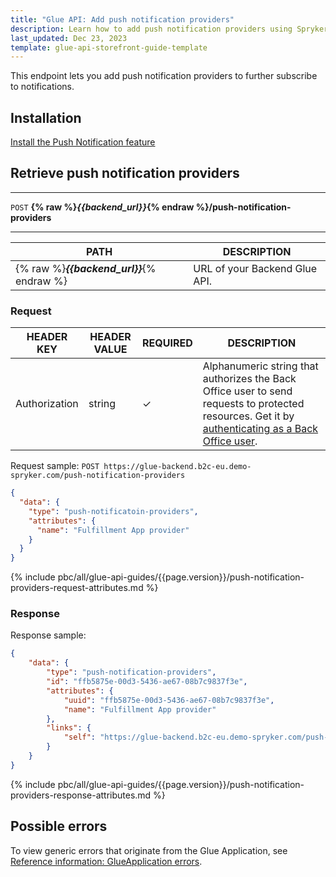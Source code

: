 ```yaml
---
title: "Glue API: Add push notification providers"
description: Learn how to add push notification providers using Spryker Glue API in your Spryker projects.
last_updated: Dec 23, 2023
template: glue-api-storefront-guide-template
---
```


This endpoint lets you add push notification providers to further subscribe to notifications.

## Installation

[Install the Push Notification feature](/docs/pbc/all/miscellaneous/{{page.version}}/install-and-upgrade/install-features/install-the-push-notification-feature.html)

## Retrieve push notification providers

***
`POST` **{% raw %}*{{backend_url}}*{% endraw %}/push-notification-providers**
***



| PATH | DESCRIPTION |
| --- | --- |
| {% raw %}***{{backend_url}}***{% endraw %} | URL of your Backend Glue API. |



### Request

| HEADER KEY | HEADER VALUE | REQUIRED | DESCRIPTION |
| --- | --- | --- | --- |
| Authorization | string | &check; | Alphanumeric string that authorizes the Back Office user to send requests to protected resources. Get it by [authenticating as a Back Office user](/docs/pbc/all/identity-access-management/{{page.version}}/manage-using-glue-api/glue-api-authenticate-as-a-back-office-user.html).  |


Request sample: `POST https://glue-backend.b2c-eu.demo-spryker.com/push-notification-providers`

```json
{
  "data": {
    "type": "push-notificatoin-providers",
    "attributes": {
      "name": "Fulfillment App provider"
    }
  }
}
```


{% include pbc/all/glue-api-guides/{{page.version}}/push-notification-providers-request-attributes.md %} <!-- To edit, see /_includes/pbc/all/glue-api-guides/{{page.version}}/push-notification-providers-request-attributes.md -->



### Response

Response sample:

```json
{
    "data": {
        "type": "push-notification-providers",
        "id": "ffb5875e-00d3-5436-ae67-08b7c9837f3e",
        "attributes": {
            "uuid": "ffb5875e-00d3-5436-ae67-08b7c9837f3e",
            "name": "Fulfillment App provider"
        },
        "links": {
            "self": "https://glue-backend.b2c-eu.demo-spryker.com/push-notification-providers/ffb5875e-00d3-5436-ae67-08b7c9837f3e"
        }
    }
}
```


{% include pbc/all/glue-api-guides/{{page.version}}/push-notification-providers-response-attributes.md %} <!-- To edit, see /_includes/pbc/all/glue-api-guides/{{page.version}}/push-notification-providers-response-attributes.md -->



## Possible errors

To view generic errors that originate from the Glue Application, see [Reference information: GlueApplication errors](/docs/dg/dev/glue-api/{{page.version}}/rest-api/reference-information-glueapplication-errors.html).
